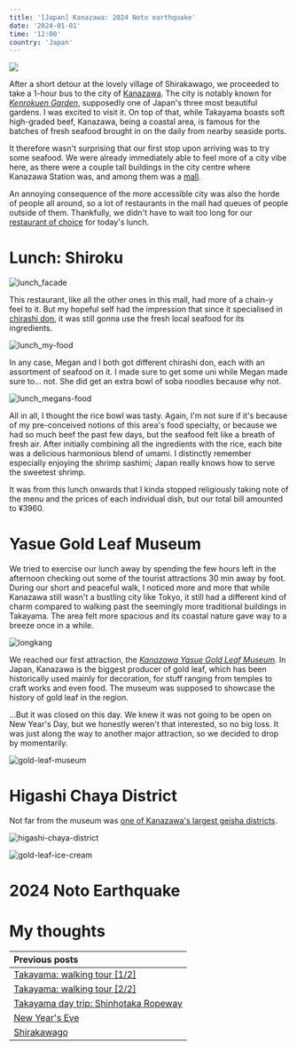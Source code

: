 ```yaml
---
title: '[Japan] Kanazawa: 2024 Noto earthquake'
date: '2024-01-01'
time: '12:00'
country: 'Japan'
---
```


![](/images/posts/travel/japan-2023/kanazawa-earthquake/.JPG)

After a short detour at the lovely village of Shirakawago, we proceeded to take a 1-hour bus to the city of [Kanazawa](https://visitkanazawa.jp/en/). The city is notably known for [*Kenrokuen Garden*](https://visitkanazawa.jp/en/attractions/detail_10106.html), supposedly one of Japan's three most beautiful gardens. I was excited to visit it. On top of that, while Takayama boasts soft high-graded beef, Kanazawa, being a coastal area, is famous for the batches of fresh seafood brought in on the daily from nearby seaside ports.

It therefore wasn't surprising that our first stop upon arriving was to try some seafood. We were already immediately able to feel more of a city vibe here, as there were a couple tall buildings in the city centre where Kanazawa Station was, and among them was a [mall](https://www.kanazawastation.com/kanazawa-forus-shopping-mall/).

An annoying consequence of the more accessible city was also the horde of people all around, so a lot of restaurants in the mall had queues of people outside of them. Thankfully, we didn't have to wait too long for our [restaurant of choice](https://www.tripadvisor.com/Restaurant_Review-g298115-d10311406-Reviews-Shiroku_Kanazawa_Forus-Kanazawa_Ishikawa_Prefecture_Hokuriku_Chubu.html) for today's lunch.

# Lunch: Shiroku

![lunch_facade](/images/posts/travel/japan-2023/kanazawa-earthquake/lunch_facade.jpg)

This restaurant, like all the other ones in this mall, had more of a chain-y feel to it. But my hopeful self had the impression that since it specialised in [chirashi don](https://savorjapan.com/contents/discover-oishii-japan/chirashi-sushi-or-kaisen-don-not-even-japanese-people-know-all-the-differences/), it was still gonna use the fresh local seafood for its ingredients. 

![lunch_my-food](/images/posts/travel/japan-2023/kanazawa-earthquake/lunch_my-food.jpg)

In any case, Megan and I both got different chirashi don, each with an assortment of seafood on it. I made sure to get some uni while Megan made sure to... not. She did get an extra bowl of soba noodles because why not.

![lunch_megans-food](/images/posts/travel/japan-2023/kanazawa-earthquake/lunch_megans-food.JPG)

All in all, I thought the rice bowl was tasty. Again, I'm not sure if it's because of my pre-conceived notions of this area's food specialty, or because we had so much beef the past few days, but the seafood felt like a breath of fresh air. After initially combining all the ingredients with the rice, each bite was a delicious harmonious blend of umami. I distinctly remember especially enjoying the shrimp sashimi; Japan really knows how to serve the sweetest shrimp.

It was from this lunch onwards that I kinda stopped religiously taking note of the menu and the prices of each individual dish, but our total bill amounted to ¥3960.

# Yasue Gold Leaf Museum

We tried to exercise our lunch away by spending the few hours left in the afternoon checking out some of the tourist attractions 30 min away by foot. During our short and peaceful walk, I noticed more and more that while Kanazawa still wasn't a bustling city like Tokyo, it still had a different kind of charm compared to walking past the seemingly more traditional buildings in Takayama. The area felt more spacious and its coastal nature gave way to a breeze once in a while.

![longkang](/images/posts/travel/japan-2023/kanazawa-earthquake/longkang.JPG)

We reached our first attraction, the [*Kanazawa Yasue Gold Leaf Museum*](https://www.kanazawa-museum.jp/kinpaku/english/). In Japan, Kanazawa is the biggest producer of gold leaf, which has been historically used mainly for decoration, for stuff ranging from temples to craft works and even food. The museum was supposed to showcase the history of gold leaf in the region.

...But it was closed on this day. We knew it was not going to be open on New Year's Day, but we honestly weren't that interested, so no big loss. It was just along the way to another major attraction, so we decided to drop by momentarily.

![gold-leaf-museum](/images/posts/travel/japan-2023/kanazawa-earthquake/gold-leaf-museum.jpg)

# Higashi Chaya District

Not far from the museum was [one of Kanazawa's largest geisha districts](https://visitkanazawa.jp/en/attractions/detail_10212.html).

![higashi-chaya-district](/images/posts/travel/japan-2023/kanazawa-earthquake/higashi-chaya-district.JPG)

![gold-leaf-ice-cream](/images/posts/travel/japan-2023/kanazawa-earthquake/gold-leaf-ice-cream.JPG)

# 2024 Noto Earthquake

# My thoughts

| Previous posts |
| :---           |
| [Takayama: walking tour [1/2]](./takayama-walking-tour-1) |
| [Takayama: walking tour [2/2]](./takayama-walking-tour-2) |
| [Takayama day trip: Shinhotaka Ropeway](./shinhotaka-ropeway) |
| [New Year's Eve](./new-years-eve) |
| [Shirakawago](./shirakawago) |
